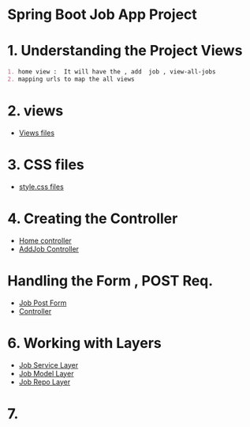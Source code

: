 #
# Spring Boot Job App Project


# 1. Understanding the Project Views

```markdown
1. home view :  It will have the , add  job , view-all-jobs 
2. mapping urls to map the all views        
```

# 2. views 
- [Views files](src/main/webapp/views)

# 3. CSS files 
- [style.css files ](src/main/webapp/style.css)

# 4. Creating the Controller 
 - [Home controller](src/main/java/com/jspring6/springjobproject/JobController.java)
 - [AddJob Controller](src/main/java/com/jspring6/springjobproject/JobController.java)

# Handling the Form , POST Req.
 - [Job Post Form ](src/main/java/com/jspring6/springjobproject/model/JobPost.java)
 - [Controller ](src/main/java/com/jspring6/springjobproject/JobController.java)

# 6. Working with Layers 

- [Job Service Layer](src/main/java/com/jspring6/springjobproject/service/JobService.java)
- [Job Model Layer](src/main/java/com/jspring6/springjobproject/model/JobPost.java)
- [Job Repo Layer ](src/main/java/com/jspring6/springjobproject/repo/JobRepo.java)

# 7. 
